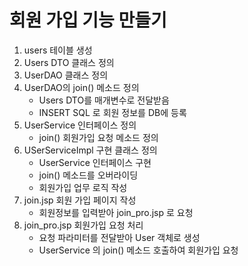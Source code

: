 # 회원 가입 기능 만들기
1. users 테이블 생성
2. Users DTO 클래스 정의
3. UserDAO 클래스 정의
4. UserDAO의 join() 메소드 정의
    - Users DTO를 매개변수로 전달받음
    - INSERT SQL 로 회원 정보를 DB에 등록
5. UserService 인터페이스 정의
    - join() 회원가입 요청 메소드 정의
6. USerServiceImpl 구현 클래스 정의
    - UserService 인터페이스 구현
    - join() 메소드를 오버라이딩
    - 회원가입 업무 로직 작성
7. join.jsp 회원 가입 페이지 작성
    - 회원정보를 입력받아 join_pro.jsp 로 요청
8. join_pro.jsp 회원가입 요청 처리
    - 요청 파라미터를 전달받아 User 객체로 생성
    - UserService 의 join() 메소드 호출하여 회원가입 요청
    